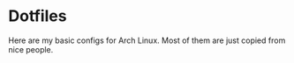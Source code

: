 # Dotfiles

Here are my basic configs for Arch Linux. Most of them are just copied from nice people. 
